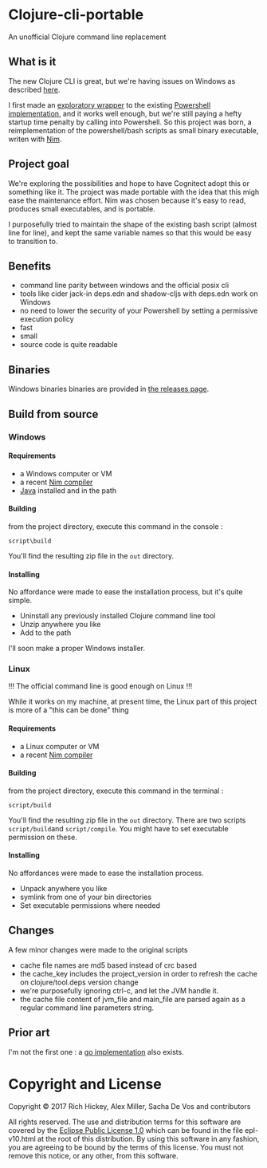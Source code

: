# Clojure-cli-portable
An unofficial Clojure command line replacement
## What is it
The new Clojure CLI is great, but we're having issues on Windows as described [here](https://github.com/cark/clojure-windows-cli-issues).

I first made an [exploratory wrapper](https://github.com/cark/clojure-win-cli-wrap) to the existing [Powershell implementation](https://github.com/clojure/tools.deps.alpha/wiki/clj-on-Windows), and it works well enough, but we're still paying a hefty startup time penalty by calling into Powershell. So this project was born, a reimplementation of the powershell/bash scripts as small binary executable, writen with [Nim](https://nim-lang.org/).
## Project goal
We're exploring the possibilities and hope to have Cognitect adopt this or something like it. The project was made portable with the idea that this migh ease the maintenance effort. Nim was chosen because it's easy to read, produces small executables, and is portable. 

I purposefully tried to maintain the shape of the existing bash script (almost line for line), and kept the same variable names so that this would be easy to transition to.
## Benefits
- command line parity between windows and the official posix cli
- tools like cider jack-in deps.edn and shadow-cljs with deps.edn work on Windows
- no need to lower the security of your Powershell by setting a permissive execution policy
- fast
- small
- source code is quite readable
## Binaries 
Windows binaries binaries are provided in [the releases page](https://github.com/cark/clojure-cli-portable/releases).
## Build from source
### Windows
#### Requirements
- a Windows computer or VM
- a recent [Nim compiler](https://nim-lang.org/install_windows.html)
- [Java](https://jdk.java.net) installed and in the path
#### Building
from the project directory, execute this command in the console :
```
script\build
```
You'll find the resulting zip file in the `out` directory.
#### Installing
No affordance were made to ease the installation process, but it's quite simple.
- Uninstall any previously installed Clojure command line tool
- Unzip anywhere you like
- Add to the path

I'll soon make a proper Windows installer.
### Linux
!!! The official command line is good enough on Linux !!!

While it works on my machine, at present time, the Linux part of this project is more of a "this can be done" thing
#### Requirements
- a Linux computer or VM
- a recent [Nim compiler](https://nim-lang.org/install_unix.html)
#### Building
from the project directory, execute this command in the terminal :
```
script/build
```
You'll find the resulting zip file in the `out` directory.
There are two scripts `script/build`and `script/compile`. You might have to set executable permission on these.
#### Installing 
No affordances were made to ease the installation process. 
- Unpack anywhere you like
- symlink from one of your bin directories
- Set executable permissions where needed

## Changes
A few minor changes were made to the original scripts
- cache file names are md5 based instead of crc based
- the cache\_key includes the project\_version in order to refresh the cache on clojure/tool.deps version change
- we're purposefully ignoring ctrl-c, and let the JVM handle it.
- the cache file content of jvm\_file and main\_file are parsed again as a regular command line parameters string.

## Prior art
I'm not the first one : a [go implementation](https://github.com/frericksm/clj-windows) also exists.
# Copyright and License

Copyright © 2017 Rich Hickey, Alex Miller, Sacha De Vos and contributors

All rights reserved. The use and
distribution terms for this software are covered by the
[Eclipse Public License 1.0] which can be found in the file
epl-v10.html at the root of this distribution. By using this software
in any fashion, you are agreeing to be bound by the terms of this
license. You must not remove this notice, or any other, from this
software.

[Eclipse Public License 1.0]: http://opensource.org/licenses/eclipse-1.0.php
